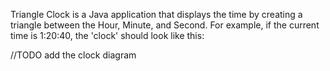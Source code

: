 Triangle Clock is a Java application that displays the time by creating a triangle between the Hour, Minute, and Second.
For example, if the current time is 1:20:40, the 'clock' should look like this:

//TODO add the clock diagram

